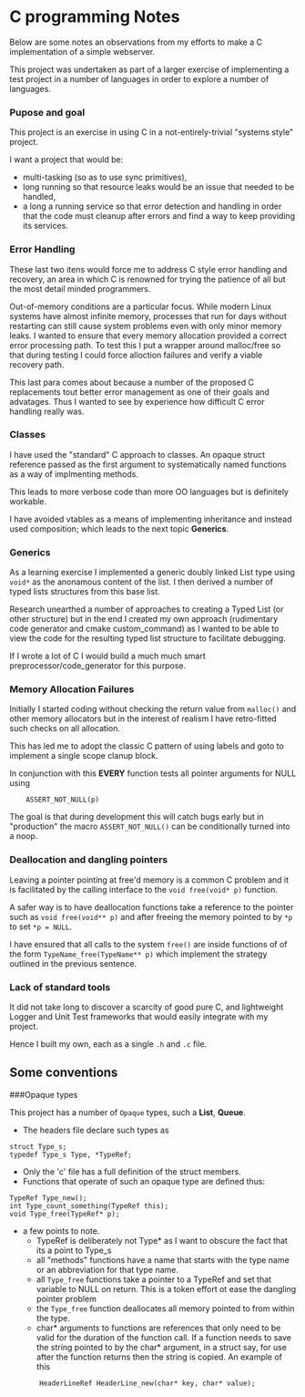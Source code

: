 # C programming Notes  

Below are some notes an observations from my efforts to make a C implementation of a simple webserver.

This project was undertaken as part of a larger exercise of implementing a test project in a  number of languages in
order to explore a number of languages.
### Pupose and goal

This project is an exercise in using C in a not-entirely-trivial "systems style" project. 

I want a project that would be:
-   multi-tasking (so as to use sync primitives), 
-   long running so that resource leaks would be an issue that needed to be handled,
-   a long a running service so that error detection and handling in order that the code must cleanup after errors and find a way to keep providing its services.

### Error Handling

These last two itens would force me to address C style error handling and recovery, an area in which C is renowned for trying 
the patience of all but the most detail minded programmers.

Out-of-memory conditions are a particular focus. While modern Linux systems have almost infinite memory, processes
that run for days without restarting can still cause system problems even with only minor memory leaks. I wanted to 
ensure that every memory allocation provided a correct error processing path. To test this I put a wrapper
around malloc/free so that during testing I could force alloction failures and verify a viable recovery path. 

This last para comes about because a number of the proposed C replacements tout better error management as one of their 
goals and advatages. Thus I wanted to see by experience how difficult C error handling really was.
 

### Classes

I have used the "standard" C approach to classes. An opaque struct reference passed as the first argument to
systematically named functions as a way of implmenting methods.

This leads to more verbose code than more OO languages but is definitely workable.

I have avoided vtables as a means of implementing inheritance and instead used composition; which leads to the
next topic __Generics__. 

### Generics
As a learning exercise I implemented a generic doubly linked  List type using `void*` as the anonamous 
content of the list. I then derived a number of typed lists structures from this base list.

Research unearthed a number of approaches to creating a Typed List (or other structure) but in the end I created 
my own approach (rudimentary code generator and cmake custom_command) as I wanted to be able to view the code for the resulting typed list structure to facilitate debugging.

If I wrote a lot of C I would build a much much smart preprocessor/code_generator for this purpose.  
 
### Memory Allocation Failures

Initially I started coding without checking the return value from `malloc()` and other memory allocators but in the 
interest of realism I have retro-fitted such checks on all allocation.

This has led me to adopt the classic C pattern of using labels and goto to implement a single scope clanup block.

In conjunction with this __EVERY__ function tests all pointer arguments for NULL using

```
    ASSERT_NOT_NULL(p)
```

The goal is that during development this will catch bugs early but in "production" the macro `ASSERT_NOT_NULL()` 
can be conditionally turned into a noop.

### Deallocation and dangling pointers

Leaving a pointer pointing at free'd memory is a common C problem and it is facilitated by the calling interface
to the `void free(void* p)` function. 

A safer way is to have deallocation functions take a reference to the pointer 
such as `void free(void** p)` and after freeing the memory pointed to by `*p` to set `*p = NULL`.

I have ensured that all calls to the system `free()` are inside functions of of the form `TypeName_free(TypeName** p)`
which implement the strategy outlined in the previous sentence.

### Lack of standard tools

It did not take long to discover a scarcity of good pure C, and lightweight Logger and Unit Test frameworks that would 
easily integrate with my project.

Hence I built my own, each as a single `.h` and `.c` file.

## Some conventions

###Opaque types

This project has a number of `Opaque` types, such a __List__, __Queue__.

-   The headers file declare such types as 
```
struct Type_s;
typedef Type_s Type, *TypeRef;
```
 -  Only the 'c' file has a full definition of the struct members.
 -  Functions that operate of such an opaque type are defined thus:
 ```
TypeRef Type_new();
int Type_count_something(TypeRef this);
void Type_free(TypeRef* p);
```

 - a few points to note. 
    - TypeRef is deliberately not Type* as I want to obscure the fact that its a point to Type_s 
    - all "methods" functions have a name that starts with the type name or an abbreviation for that type name.
    - all `Type_free` functions take a pointer to a TypeRef and set that variable to NULL on return. This is a 
    token effort ot ease the dangling pointer problem
    - the `Type_free` function deallocates all memory pointed to from within the type.
    - char* arguments to functions are references that only need to be valid for the duration of the function call. 
    If a function needs to save the string pointed to by the char* argument, in a struct say, 
    for use after the function returns then the string is copied. An example of this 
    ```
        HeaderLineRef HeaderLine_new(char* key, char* value);
    ``` 
     